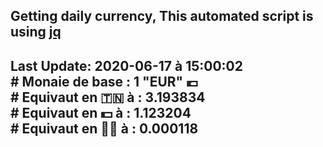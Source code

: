 ## Getting daily currency, This automated script is using [jq](https://stedolan.github.io/jq/)
## Last Update:  2020-06-17 à 15:00:02 </br># Monaie de base : 1 "EUR" 💶 </br> # Equivaut en 🇹🇳 à :  3.193834 </br> # Equivaut en 💵 à : 1.123204</br> # Equivaut en 🐱‍💻 à :  0.000118
